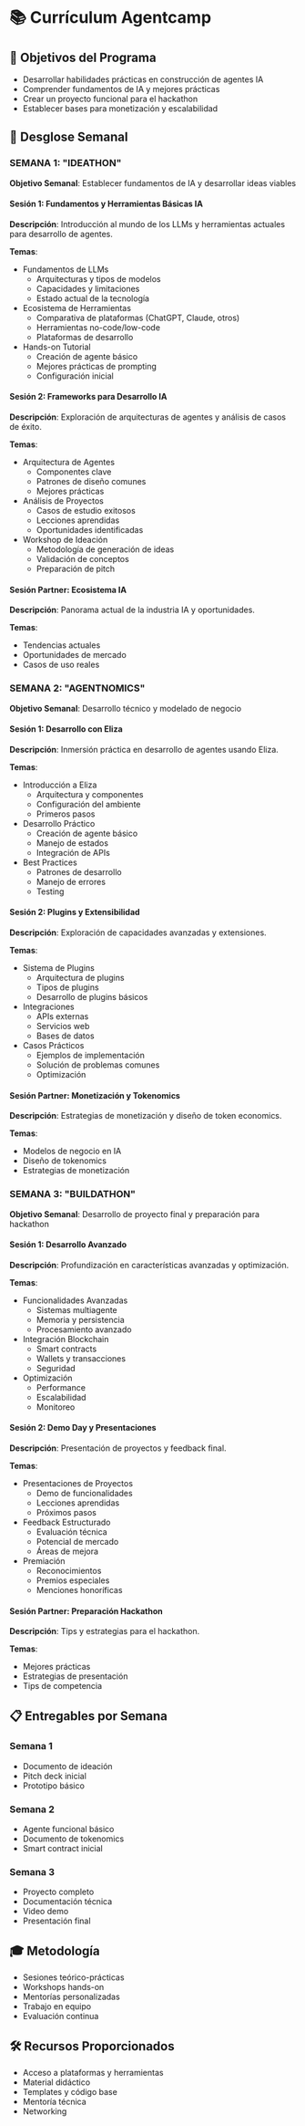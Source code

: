 # 📚 Currículum Agentcamp

## 🎯 Objetivos del Programa
- Desarrollar habilidades prácticas en construcción de agentes IA
- Comprender fundamentos de IA y mejores prácticas
- Crear un proyecto funcional para el hackathon
- Establecer bases para monetización y escalabilidad

## 📅 Desglose Semanal

### SEMANA 1: "IDEATHON"
**Objetivo Semanal**: Establecer fundamentos de IA y desarrollar ideas viables

#### Sesión 1: Fundamentos y Herramientas Básicas IA
**Descripción**: Introducción al mundo de los LLMs y herramientas actuales para desarrollo de agentes.

**Temas**:
- Fundamentos de LLMs
  * Arquitecturas y tipos de modelos
  * Capacidades y limitaciones
  * Estado actual de la tecnología
- Ecosistema de Herramientas
  * Comparativa de plataformas (ChatGPT, Claude, otros)
  * Herramientas no-code/low-code
  * Plataformas de desarrollo
- Hands-on Tutorial
  * Creación de agente básico
  * Mejores prácticas de prompting
  * Configuración inicial

#### Sesión 2: Frameworks para Desarrollo IA
**Descripción**: Exploración de arquitecturas de agentes y análisis de casos de éxito.

**Temas**:
- Arquitectura de Agentes
  * Componentes clave
  * Patrones de diseño comunes
  * Mejores prácticas
- Análisis de Proyectos
  * Casos de estudio exitosos
  * Lecciones aprendidas
  * Oportunidades identificadas
- Workshop de Ideación
  * Metodología de generación de ideas
  * Validación de conceptos
  * Preparación de pitch

#### Sesión Partner: Ecosistema IA
**Descripción**: Panorama actual de la industria IA y oportunidades.

**Temas**:
- Tendencias actuales
- Oportunidades de mercado
- Casos de uso reales

### SEMANA 2: "AGENTNOMICS"
**Objetivo Semanal**: Desarrollo técnico y modelado de negocio

#### Sesión 1: Desarrollo con Eliza
**Descripción**: Inmersión práctica en desarrollo de agentes usando Eliza.

**Temas**:
- Introducción a Eliza
  * Arquitectura y componentes
  * Configuración del ambiente
  * Primeros pasos
- Desarrollo Práctico
  * Creación de agente básico
  * Manejo de estados
  * Integración de APIs
- Best Practices
  * Patrones de desarrollo
  * Manejo de errores
  * Testing

#### Sesión 2: Plugins y Extensibilidad
**Descripción**: Exploración de capacidades avanzadas y extensiones.

**Temas**:
- Sistema de Plugins
  * Arquitectura de plugins
  * Tipos de plugins
  * Desarrollo de plugins básicos
- Integraciones
  * APIs externas
  * Servicios web
  * Bases de datos
- Casos Prácticos
  * Ejemplos de implementación
  * Solución de problemas comunes
  * Optimización

#### Sesión Partner: Monetización y Tokenomics
**Descripción**: Estrategias de monetización y diseño de token economics.

**Temas**:
- Modelos de negocio en IA
- Diseño de tokenomics
- Estrategias de monetización

### SEMANA 3: "BUILDATHON"
**Objetivo Semanal**: Desarrollo de proyecto final y preparación para hackathon

#### Sesión 1: Desarrollo Avanzado
**Descripción**: Profundización en características avanzadas y optimización.

**Temas**:
- Funcionalidades Avanzadas
  * Sistemas multiagente
  * Memoria y persistencia
  * Procesamiento avanzado
- Integración Blockchain
  * Smart contracts
  * Wallets y transacciones
  * Seguridad
- Optimización
  * Performance
  * Escalabilidad
  * Monitoreo

#### Sesión 2: Demo Day y Presentaciones
**Descripción**: Presentación de proyectos y feedback final.

**Temas**:
- Presentaciones de Proyectos
  * Demo de funcionalidades
  * Lecciones aprendidas
  * Próximos pasos
- Feedback Estructurado
  * Evaluación técnica
  * Potencial de mercado
  * Áreas de mejora
- Premiación
  * Reconocimientos
  * Premios especiales
  * Menciones honoríficas

#### Sesión Partner: Preparación Hackathon
**Descripción**: Tips y estrategias para el hackathon.

**Temas**:
- Mejores prácticas
- Estrategias de presentación
- Tips de competencia

## 📋 Entregables por Semana

### Semana 1
- Documento de ideación
- Pitch deck inicial
- Prototipo básico

### Semana 2
- Agente funcional básico
- Documento de tokenomics
- Smart contract inicial

### Semana 3
- Proyecto completo
- Documentación técnica
- Video demo
- Presentación final

## 🎓 Metodología
- Sesiones teórico-prácticas
- Workshops hands-on
- Mentorías personalizadas
- Trabajo en equipo
- Evaluación continua

## 🛠 Recursos Proporcionados
- Acceso a plataformas y herramientas
- Material didáctico
- Templates y código base
- Mentoría técnica
- Networking